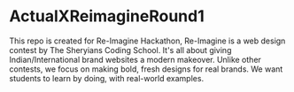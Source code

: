 # ActualXReimagineRound1
This repo is created for Re-Imagine Hackathon, Re-Imagine is a web design contest by The Sheryians Coding School. It's all about giving Indian/International brand websites a modern makeover. Unlike other contests, we focus on making bold, fresh designs for real brands. We want students to learn by doing, with real-world examples.
